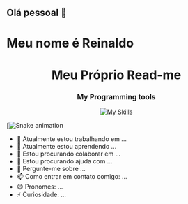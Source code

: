 ## Olá pessoal 👋
# Meu nome é Reinaldo
<h1 align="center">Meu Próprio Read-me</h1>
<div align="center">
<h3>My Programming tools</h3>
    
  [![My Skills](https://skillicons.dev/icons?i=html,css,js,c,java,postgres,postman,git,github,vscode,windows)](https://skillicons.dev)
  
</div>

[![Snake animation](https://github.com/Rmfera/Rmfera/blob/output/github-contribution-grid-snake.svg)

- 🔭 Atualmente estou trabalhando em ...
- 🌱 Atualmente estou aprendendo ...
- 👯 Estou procurando colaborar em ...
- 🤔 Estou procurando ajuda com ...
- 💬 Pergunte-me sobre ...
- 📫 Como entrar em contato comigo: ...
- 😄 Pronomes: ...
- ⚡ Curiosidade: ...



